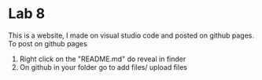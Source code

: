 # Lab 8

This is a website, I made on visual studio code and posted on github pages. To post on github pages

1. Right click on the "README.md" do reveal in finder
2. On github in your folder go to add files/ upload files